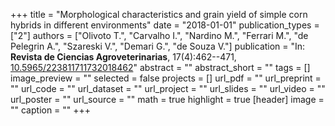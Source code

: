 +++
title = "Morphological characteristics and grain yield of simple corn hybrids in different environments"
date = "2018-01-01"
publication_types = ["2"]
authors = ["Olivoto T.", "Carvalho I.", "Nardino M.", "Ferrari M.", "de Pelegrin A.", "Szareski V.", "Demari G.", "de Souza V."]
publication = "In: **Revista de Ciencias Agroveterinarias**, 17(4):462--471, [10.5965/223811711732018462](10.5965/223811711732018462)"
abstract = ""
abstract_short = ""
tags = []
image_preview = ""
selected = false
projects = []
url_pdf = ""
url_preprint = ""
url_code = ""
url_dataset = ""
url_project = ""
url_slides = ""
url_video = ""
url_poster = ""
url_source = ""
math = true
highlight = true
[header]
image = ""
caption = ""
+++
